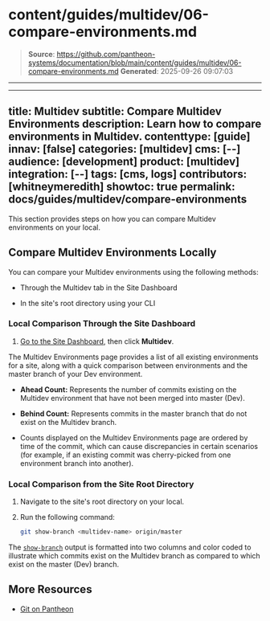 # content/guides/multidev/06-compare-environments.md

> **Source**: https://github.com/pantheon-systems/documentation/blob/main/content/guides/multidev/06-compare-environments.md
> **Generated**: 2025-09-26 09:07:03

---

---
title: Multidev
subtitle: Compare Multidev Environments
description: Learn how to compare environments in Multidev.
contenttype: [guide]
innav: [false]
categories: [multidev]
cms: [--]
audience: [development]
product: [multidev]
integration: [--]
tags: [cms, logs]
contributors: [whitneymeredith]
showtoc: true
permalink: docs/guides/multidev/compare-environments
---

This section provides steps on how you can compare Multidev environments on your local.

## Compare Multidev Environments Locally

You can compare your Multidev environments using the following methods:

- Through the Multidev tab in the Site Dashboard

- In the site's root directory using your CLI 


### Local Comparison Through the Site Dashboard

1. [Go to the Site Dashboard](/guides/account-mgmt/workspace-sites-teams/sites#site-dashboard), then click **Multidev**.

The Multidev Environments page provides a list of all existing environments for a site, along with a quick comparison between environments and the master branch of your Dev environment. 

- **Ahead Count:** Represents the number of commits existing on the Multidev environment that have not been merged into master (Dev).

- **Behind Count:** Represents commits in the master branch that do not exist on the Multidev branch.

- Counts displayed on the Multidev Environments page are ordered by time of the commit, which can cause discrepancies in certain scenarios (for example, if an existing commit was cherry-picked from one environment branch into another).

### Local Comparison from the Site Root Directory

1. Navigate to the site's root directory on your local.

1. Run the following command: 

    ```bash
    git show-branch <multidev-name> origin/master
    ```

The [`show-branch`](https://git-scm.com/docs/git-show-branch) output is formatted into two columns and color coded to illustrate which commits exist on the Multidev branch as compared to which exist on the master (Dev) branch.

## More Resources

- [Git on Pantheon](/guides/git)